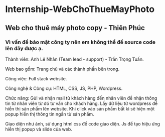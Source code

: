 # Internship-WebChoThueMayPhoto
## Web cho thuê máy photo copy - Thiên Phúc
### Vì vấn đề bảo mật công ty nên em không thể để source code lên đây được ạ.
Thành viên: Anh Lê Nhân (Team lead - support) - Trần Trọng Tuấn.

Web bao gồm: Trang chủ và các thành phần bên trong.

Công việc: Full stack website.

Công nghệ & Công cụ: HTML, CSS, JS, PHP, Wordpress.

Chức năng: Gửi và nhận mail từ khách hàng đến nhân viên để nhận thông tin từ nhân viên từ đó tư vấn cho khách hàng. Lấy dữ liệu từ wordpress để hiển thị sản phẩm lên website. Khi click vào sản phẩm bất kì sẽ hiện một popup hiển thị thông tin ngắn từ sản phẩm. 

Giao diện như ảnh, sử dụng html css để code giao diện. Js để tạo hiệu ứng hiển thị popup và slide của web.

